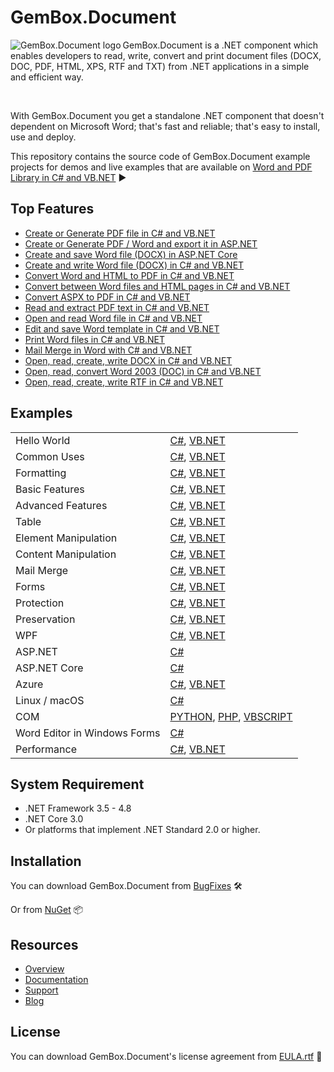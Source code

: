 # GemBox.Document

<img src="https://www.gemboxsoftware.com/images/NugetGbd.png" alt="GemBox.Document logo" align="left" />

GemBox.Document is a .NET component which enables developers to read, write, convert and print document files (DOCX, DOC, PDF, HTML, XPS, RTF and TXT) from .NET applications in a simple and efficient way.

<br/>

With GemBox.Document you get a standalone .NET component that doesn't dependent on Microsoft Word; that's fast and reliable; that's easy to install, use and deploy.

This repository contains the source code of GemBox.Document example projects for demos and live examples that are available on [Word and PDF Library in C# and VB.NET](https://www.gemboxsoftware.com/document/examples/c-sharp-vb-net-word-pdf-library/801) ▶

## Top Features

* [Create or Generate PDF file in C# and VB.NET](https://www.gemboxsoftware.com/document/articles/c-sharp-vb-net-create-generate-pdf)
* [Create or Generate PDF / Word and export it in ASP.NET](https://www.gemboxsoftware.com/document/examples/asp-net-create-generate-export-pdf-word/5101)
* [Create and save Word file (DOCX) in ASP.NET Core](https://www.gemboxsoftware.com/document/examples/asp-net-core-create-word-docx/5601)
* [Create and write Word file (DOCX) in C# and VB.NET](https://www.gemboxsoftware.com/document/examples/c-sharp-vb-net-write-word-file/302)
* [Convert Word and HTML to PDF in C# and VB.NET](https://www.gemboxsoftware.com/document/examples/c-sharp-convert-word-to-from-html/105)
* [Convert between Word files and HTML pages in C# and VB.NET](https://www.gemboxsoftware.com/document/examples/c-sharp-convert-word-to-from-html/105)
* [Convert ASPX to PDF in C# and VB.NET](https://www.gemboxsoftware.com/document/articles/convert-aspx-to-pdf)
* [Read and extract PDF text in C# and VB.NET](https://www.gemboxsoftware.com/document/examples/c-sharp-read-pdf/305)
* [Open and read Word file in C# and VB.NET](https://www.gemboxsoftware.com/document/examples/c-sharp-vb-net-read-word-file/301)
* [Edit and save Word template in C# and VB.NET](https://www.gemboxsoftware.com/document/examples/c-sharp-vb-net-edit-save-word-template/303)
* [Print Word files in C# and VB.NET](https://www.gemboxsoftware.com/document/examples/c-sharp-vb-net-print-word/351)
* [Mail Merge in Word with C# and VB.NET](https://www.gemboxsoftware.com/document/examples/c-sharp-vb-net-mail-merge-word/901)
* [Open, read, create, write DOCX in C# and VB.NET](https://www.gemboxsoftware.com/document/articles/c-sharp-vb-net-docx)
* [Open, read, convert Word 2003 (DOC) in C# and VB.NET](https://www.gemboxsoftware.com/document/articles/c-sharp-vb-net-word-2003-doc)
* [Open, read, create, write RTF in C# and VB.NET](https://www.gemboxsoftware.com/document/articles/c-sharp-vb-net-rtf)

## Examples

| | |
| --- | --- |
| Hello World | [C#](https://github.com/gemboxsoftware-dev-team/GemBox.Document.Examples/tree/master/C%23/Hello%20World), [VB.NET](https://github.com/gemboxsoftware-dev-team/GemBox.Document.Examples/tree/master/VB.NET/Hello%20World) |
| Common Uses | [C#](https://github.com/gemboxsoftware-dev-team/GemBox.Document.Examples/tree/master/C%23/Common%20Uses), [VB.NET](https://github.com/gemboxsoftware-dev-team/GemBox.Document.Examples/tree/master/VB.NET/Common%20Uses) |
| Formatting | [C#](https://github.com/gemboxsoftware-dev-team/GemBox.Document.Examples/tree/master/C%23/Formatting), [VB.NET](https://github.com/gemboxsoftware-dev-team/GemBox.Document.Examples/tree/master/VB.NET/Formatting) |
| Basic Features | [C#](https://github.com/gemboxsoftware-dev-team/GemBox.Document.Examples/tree/master/C%23/Basic%20Features), [VB.NET](https://github.com/gemboxsoftware-dev-team/GemBox.Document.Examples/tree/master/VB.NET/Basic%20Features) |
| Advanced Features | [C#](https://github.com/gemboxsoftware-dev-team/GemBox.Document.Examples/tree/master/C%23/Advanced%20Features), [VB.NET](https://github.com/gemboxsoftware-dev-team/GemBox.Document.Examples/tree/master/VB.NET/Advanced%20Features) |
| Table | [C#](https://github.com/gemboxsoftware-dev-team/GemBox.Document.Examples/tree/master/C%23/Table), [VB.NET](https://github.com/gemboxsoftware-dev-team/GemBox.Document.Examples/tree/master/VB.NET/Table) |
| Element Manipulation | [C#](https://github.com/gemboxsoftware-dev-team/GemBox.Document.Examples/tree/master/C%23/Element%20Manipulation), [VB.NET](https://github.com/gemboxsoftware-dev-team/GemBox.Document.Examples/tree/master/VB.NET/Element%20Manipulation) |
| Content Manipulation | [C#](https://github.com/gemboxsoftware-dev-team/GemBox.Document.Examples/tree/master/C%23/Content%20Manipulation), [VB.NET](https://github.com/gemboxsoftware-dev-team/GemBox.Document.Examples/tree/master/VB.NET/Content%20Manipulation) |
| Mail Merge | [C#](https://github.com/gemboxsoftware-dev-team/GemBox.Document.Examples/tree/master/C%23/Mail%20Merge), [VB.NET](https://github.com/gemboxsoftware-dev-team/GemBox.Document.Examples/tree/master/VB.NET/Mail%20Merge) |
| Forms | [C#](https://github.com/gemboxsoftware-dev-team/GemBox.Document.Examples/tree/master/C%23/Forms), [VB.NET](https://github.com/gemboxsoftware-dev-team/GemBox.Document.Examples/tree/master/VB.NET/Forms) |
| Protection | [C#](https://github.com/gemboxsoftware-dev-team/GemBox.Document.Examples/tree/master/C%23/Protection), [VB.NET](https://github.com/gemboxsoftware-dev-team/GemBox.Document.Examples/tree/master/VB.NET/Protection) |
| Preservation | [C#](https://github.com/gemboxsoftware-dev-team/GemBox.Document.Examples/tree/master/C%23/Preservation), [VB.NET](https://github.com/gemboxsoftware-dev-team/GemBox.Document.Examples/tree/master/VB.NET/Preservation) |
| WPF | [C#](https://github.com/gemboxsoftware-dev-team/GemBox.Document.Examples/tree/master/C%23/WPF), [VB.NET](https://github.com/gemboxsoftware-dev-team/GemBox.Document.Examples/tree/master/VB.NET/WPF) |
| ASP.NET | [C#](https://github.com/gemboxsoftware-dev-team/GemBox.Document.Examples/tree/master/C%23/ASP.NET) |
| ASP.NET Core | [C#](https://github.com/gemboxsoftware-dev-team/GemBox.Document.Examples/tree/master/C%23/ASP.NET%20Core) |
| Azure | [C#](https://github.com/GemBox-d-o-o/GemBox.Document.Examples/tree/master/C%23/Azure), [VB.NET](https://github.com/GemBox-d-o-o/GemBox.Document.Examples/tree/master/VB.NET/Azure) |
| Linux / macOS | [C#](https://github.com/gemboxsoftware-dev-team/GemBox.Document.Examples/tree/master/C%23/Linux_macOS) |
| COM | [PYTHON](https://github.com/gemboxsoftware-dev-team/GemBox.Document.Examples/blob/master/PYTHON%2C%20PHP%2C%20VBSCRIPT/COM.py), [PHP](https://github.com/gemboxsoftware-dev-team/GemBox.Document.Examples/blob/master/PYTHON%2C%20PHP%2C%20VBSCRIPT/COM.php), [VBSCRIPT](https://github.com/gemboxsoftware-dev-team/GemBox.Document.Examples/blob/master/PYTHON%2C%20PHP%2C%20VBSCRIPT/COM.vbs) |
| Word Editor in Windows Forms | [C#](https://github.com/gemboxsoftware-dev-team/GemBox.Document.Examples/tree/master/C%23/Word%20Editor%20in%20Windows%20Forms) |
| Performance | [C#](https://github.com/gemboxsoftware-dev-team/GemBox.Document.Examples/tree/master/C%23/Performance), [VB.NET](https://github.com/gemboxsoftware-dev-team/GemBox.Document.Examples/tree/master/VB.NET/Performance) |

## System Requirement

* .NET Framework 3.5 - 4.8
* .NET Core 3.0
* Or platforms that implement .NET Standard 2.0 or higher.

## Installation

You can download GemBox.Document from [BugFixes](https://www.gemboxsoftware.com/document/downloads/BugFixes.htm) 🛠️

Or from [NuGet](https://www.nuget.org/packages/GemBox.Document/) 📦

## Resources

* [Overview](https://www.gemboxsoftware.com/document)
* [Documentation](https://www.gemboxsoftware.com/document/help/html/Introduction.htm)
* [Support](https://www.gemboxsoftware.com/document/support)
* [Blog](https://www.gemboxsoftware.com/gembox-document)

## License

You can download GemBox.Document's license agreement from [EULA.rtf](https://www.gemboxsoftware.com/document/EULA.rtf) 📝
